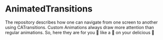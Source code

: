 # AnimatedTransitions
The repository describes how one can navigate from one screen to another using CATransitions. Custom Animations always draw more attention than regular animations. So, here they are for you 🤗 like a 🍒 on your delicious 🎂
